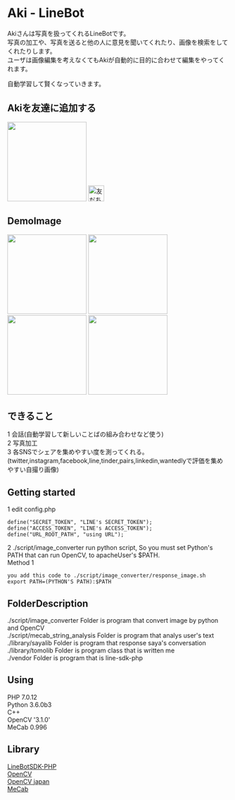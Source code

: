# Aki - LineBot
Akiさんは写真を扱ってくれるLineBotです。  
写真の加工や、写真を送ると他の人に意見を聞いてくれたり、画像を検索をしてくれたりします。  
ユーザは画像編集を考えなくてもAkiが自動的に目的に合わせて編集をやってくれます。  

自動学習して賢くなっていきます。  

## Akiを友達に追加する
<img src="https://tomo.syo.tokyo/openimg/saya_line_qr.png" width="180px">  
<a href="https://line.me/R/ti/p/%40hxs4046d"><img height="36" border="0" alt="友だち追加" src="https://scdn.line-apps.com/n/line_add_friends/btn/ja.png"></a>

## DemoImage
<img src="https://tomo.syo.tokyo/openimg/aki_video1.gif" width="180px">
<img src="https://tomo.syo.tokyo/openimg/5283374059498.LINE.jpg" width="180px">
<img src="https://tomo.syo.tokyo/openimg/5249198785297.LINE.jpg" width="180px">
<img src="https://tomo.syo.tokyo/openimg/5249388613463.LINE.jpg" width="180px">  

## できること
1 会話(自動学習して新しいことばの組み合わせなど使う)  
2 写真加工  
3 各SNSでシェアを集めやすい度を測ってくれる。  
(twitter,instagram,facebook,line,tinder,pairs,linkedin,wantedlyで評価を集めやすい自撮り画像)  
 

## Getting started
1 edit config.php  

    define("SECRET_TOKEN", "LINE's SECRET_TOKEN");  
    define("ACCESS_TOKEN", "LINE's ACCESS_TOKEN");
    define("URL_ROOT_PATH", "using URL");

2 ./script/image_converter run python script, So you must set Python's PATH that can run OpenCV, to apacheUser's $PATH.  
Method 1  
    
    you add this code to ./script/image_converter/response_image.sh
    export PATH=(PYTHON'S PATH):$PATH
    

## FolderDescription
./script/image_converter Folder is program that convert image by python and OpenCV  
./script/mecab_string_analysis Folder is program that analys user's text  
./library/sayalib Folder is program that response saya's conversation  
./library/tomolib Folder is program class that is written me  
./vendor Folder is program that is line-sdk-php  


## Using
PHP 7.0.12  
Python 3.6.0b3  
C++  
OpenCV '3.1.0'  
MeCab 0.996  


## Library
<a href="https://github.com/line/line-bot-sdk-php">LineBotSDK-PHP</a>  
<a href="http://opencv.org/">OpenCV</a>  
<a href="http://opencv.jp/opencv-2svn/cpp/index.html">OpenCV japan</a>  
<a href="http://taku910.github.io/mecab/">MeCab</a>  

